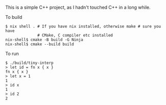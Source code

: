 This is a simple C++ project, as I hadn't touched C++ in a long while.

To build

```console
$ nix shell . # If you have nix installed, otherwise make # sure you have
              # CMake, C compiler etc installed
nix-shell$ cmake -B build -G Ninja
nix-shell$ cmake --build build
```

To run

```console
$ ./build/tiny-interp
> let id = fn x { x }
fn x { x }
> let x = 1
1
> id x
1
> id 2
2
```

